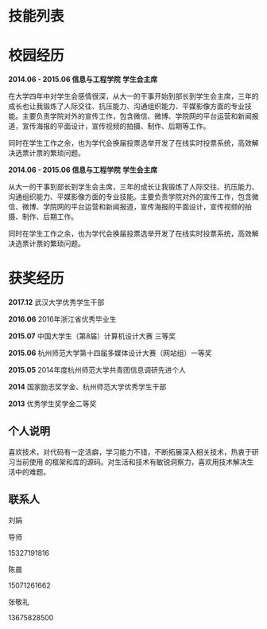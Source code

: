 # 技能列表



# 校园经历

**2014.06 - 2015.06 信息与工程学院** **学生会主席**

在大学四年中对学生会感情很深，从大一的干事开始到部长到学生会主席，三年的成长也让我锻炼了人际交往、抗压能力、沟通组织能力、平媒影像方面的专业技能。主要负责学院对外的宣传工作，包含微信、微博、学院网的平台运营和新闻报道，宣传海报的平面设计，宣传视频的拍摄、制作、后期等工作。

同时在学生工作之余，也为学代会换届投票选举开发了在线实时投票系统，高效解决选票计票的繁琐问题。



**2014.06 - 2015.06 信息与工程学院** **学生会主席**

从大一的干事到部长到学生会主席，三年的成长让我锻炼了人际交往、抗压能力、沟通组织能力、平媒影像方面的专业技能。主要负责学院对外的宣传工作，包含微信、微博、学院网的平台运营和新闻报道，宣传海报的平面设计，宣传视频的拍摄、制作、后期工作。

同时在学生工作之余，也为学代会换届投票选举开发了在线实时投票系统，高效解决选票计票的繁琐问题。





# 获奖经历

**2017.12**  武汉大学优秀学生干部

**2016.06**  2016年浙江省优秀毕业生

**2015.07**  中国大学生（第8届）计算机设计大赛   三等奖

**2015.06**  杭州师范大学第十四届多媒体设计大赛（网站组）一等奖

**2015.05**  2014年度杭州师范大学共青团信息调研先进个人

**2014** 国家励志奖学金、杭州师范大学优秀学生干部

**2013** 优秀学生奖学金二等奖







## 个人说明

喜欢技术，对代码有一定洁癖，学习能力不错，不断拓展深入相关技术，热衷于研习当前使用 的框架和库的源码。对生活和技术有敏锐洞察力，喜欢用技术解决生活中的难题。





## 联系人

刘娟

导师

15327191816



陈晨

15071261662



张敬礼

13675828500
